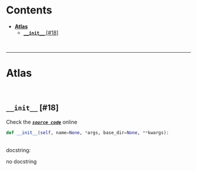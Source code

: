 



Contents
========

* [**Atlas**](#atlas)
	* [**`__init__`** [#18]](#__init__-18)


&nbsp;

--------
# **Atlas**




&nbsp;
## **`__init__`** [#18]
  
Check the [***``source code``***](https://github.com/BrancoLab/BrainRender/tree/brainglobeintegration/blob/master/brainrender/atlases/atlas.py#L18) online

```python
def __init__(self, name=None, *args, base_dir=None, **kwargs):
```

&nbsp;  
docstring:

no docstring